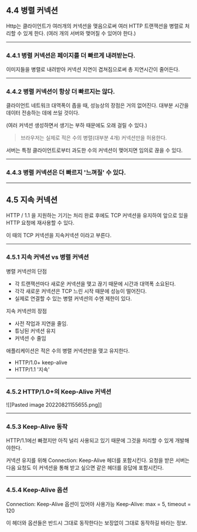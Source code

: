 ## 4.4 병렬 커넥션

Http는 클라이언트가 여러개의 커넥션을 맺음으로써 여러 HTTP 트랜잭션을 병렬로 처리할 수 있게 한다. (여러 개의 서버와 맺어질 수 있어야 한다.)

---

### 4.4.1 병렬 커넥션은 페이지를 더 빠르게 내려받는다.

이미지들을 병렬로 내려받아 커넥션 지연이 겹쳐짐으로써 총 지연시간이 줄어든다.

---

### 4.4.2 병렬 커넥션이 항상 더 빠르지는 않다.

클라이언트 네트워크 대역폭이 좁을 때, 성능상의 장점은 거의 없어진다.
대부분 시간을 데이터 전송하는 데에 쓰일 것이다.

(여러 커넥션 생성하면서 생기는 부하 때문에도 오래 걸릴 수 있다.)

> 브라우저는 실제로 적은 수의 병렬(대부분 4개) 커넥션만을 허용한다.

서버는 특정 클라이언트로부터 과도한 수의 커넥션이 맺어지면 임의로 끊을 수 있다.

---

### 4.4.3 병렬 커넥션은 더 빠르지 '느껴질' 수 있다.

---

## 4.5 지속 커넥션

HTTP / 1.1 을 지원하는 기기는 처리 완료 후에도 TCP 커넥션을 유지하여 앞으로 있을 HTTP 요청에 재사용할 수 있다.

이 때의 TCP 커넥션을 지속커넥션 이라고 부른다.

---

### 4.5.1 지속 커넥션 vs 병렬 커넥션

병렬 커넥션의 단점

- 각 트랜잭션마다 새로운 커넥션을 맺고 끊기 때문에 시간과 대역폭 소요된다.
- 각각 새로운 커넥션은 TCP 느린 시작 때문에 성능이 떨어진다.
- 실제로 연결할 수 있는 병렬 커넥션의 수엔 제한이 있다.

지속 커넥션의 장점

- 사전 작업과 지연을 줄임.
- 튜닝된 커넥션 유지
- 커넥션 수 줄임

애플리케이션은 적은 수의 병렬 커넥션만을 맺고 유지한다.

- HTTP/1.0+ keep-alive
- HTTP/1.1 '지속'

---

### 4.5.2 HTTP/1.0+의 Keep-Alive 커넥션

![[Pasted image 20220821155655.png]]

---

### 4.5.3 Keep-Alive 동작

HTTP/1.1에선 빠졌지만 아직 널리 사용되고 있기 때문에 그것을 처리할 수 있게 개발해야한다.

커넥션 유지를 위해 Connection: Keep-Alive 헤더를 포함시킨다.
요청을 받은 서버는 다음 요청도 이 커넥션을 통해 받고 싶으면 같은 헤더를 응답에 포함시킨다.

---

### 4.5.4 Keep-Alive 옵션

Connection: Keep-Alive 옵션이 있어야 사용가능
Keep-Alive: max = 5, timeout = 120

이 헤더와 옵션들은 반드시 그대로 동작한다는 보장없이 그대로 동작하길 바라는 정보.
